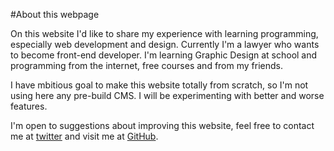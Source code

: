 #About this webpage

On this website I'd like to share my experience with learning programming, especially web development and design. Currently I'm a lawyer who wants to become front-end developer. I'm learning Graphic Design at school and programming from the internet, free courses and from my friends. 

I have mbitious goal to make this website totally from scratch, so I'm not using here any pre-build CMS. I will be experimenting with better and worse features.

I'm open to suggestions about improving this website, feel free to contact me at [twitter](https://twitter.com/Lori2Lori) and visit me at [GitHub](https://github.com/Lori2Lori).
